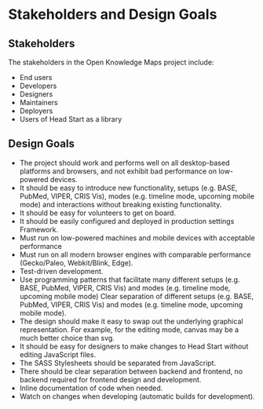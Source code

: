 # Stakeholders and Design Goals

## Stakeholders
The stakeholders in the Open Knowledge Maps project include:
- End users
- Developers
- Designers
- Maintainers
- Deployers
- Users of Head Start as a library

## Design Goals
- The project should work and performs well on all desktop-based platforms and browsers, and not exhibit bad performance on low-powered devices.
- It should be easy to introduce new functionality, setups (e.g. BASE, PubMed, VIPER, CRIS Vis), modes (e.g. timeline mode, upcoming mobile mode) and interactions without breaking existing functionality.
- It should be easy for volunteers to get on board.
- It should be easily configured and deployed in production settings
Framework.
- Must run on low-powered machines and mobile devices with acceptable performance
- Must run on all modern browser engines with comparable performance (Gecko/Paleo, Webkit/Blink, Edge).
- Test-driven development.
- Use programming patterns that facilitate many different setups (e.g. BASE, PubMed, VIPER, CRIS Vis) and modes (e.g. timeline mode, upcoming mobile mode)
Clear separation of different setups (e.g. BASE, PubMed, VIPER, CRIS Vis) and modes (e.g. timeline mode, upcoming mobile mode).
- The design should make it easy to swap out the underlying graphical representation. For example, for the editing mode, canvas may be a much better choice than svg.
- It should be easy for designers to make changes to Head Start without editing JavaScript files.
- The SASS Stylesheets should be separated from JavaScript.
- There should be clear separation between backend and frontend, no backend required for frontend design and development.
- Inline documentation of code when needed.
- Watch on changes when developing (automatic builds for development).
